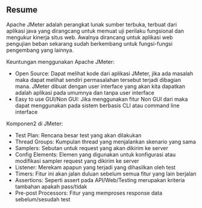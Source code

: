 ## Resume
Apache JMeter adalah perangkat lunak sumber terbuka, terbuat dari aplikasi java yang dirangcang untuk memuat uji perilaku fungsional dan mengukur kinerja situs web. Awalnya dirancang untuk aplikasi web pengujian beban sekarang sudah berkembang untuk fungsi-fungsi pengembang yang lainnya.

Keuntungan menggunakan Apache JMeter:
- Open Source: Dapat melihat kode dari aplikasi JMeter, jika ada masalah maka dapat melihat sendiri permasalahan tersebut terjadi dibagian mana. JMeter dibuat dengan user interface yang akan kita dapatkan adalah aplikasi pada umumnya dan tanpa user interface
- Easy to use GUI/Non GUI: Jika menggunakan fitur Non GUI dari maka dapat menggunakan pada sistem berbasis CLI atau command line interface

Komponen2 di JMeter:
- Test Plan: Rencana besar test yang akan dilakukan
- Thread Groups: Kumpulan thread yang menjalankan skenario yang sama
- Samplers: Sebutan untuk request yang akan dikirim ke server
- Config Elements: Elemen yang digunakan untuk konfigurasi atau modifikasi sampler request yang dikirim ke server
- Listener: Merekam apapun yang terjadi yang dihasilkan oleh test
- Timers: Fitur ini akan jalan duluan sebelum semua fitur yang lain berjalan
- Assertions: Seperti assert pada API/Web/Testing merupakan kriteria tambahan apakah pass/tidak
- Pre-post Processors: Fitur yang memproses response data sebelum/sesudah test
